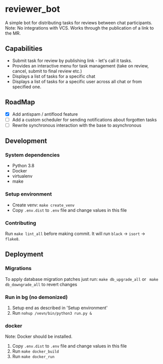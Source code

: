 # reviewer_bot

A simple bot for distributing tasks for reviews between chat participants.
Note: No integrations with VCS. Works through the publication of a link to the MR.

## Capabilities
- Submit task for review by publishing link - let's call it tasks.
- Provides an interactive menu for task management (take on review, cancel, submit to final review etc.)
- Displays a list of tasks for a specific chat
- Displays a list of tasks for a specific user across all chat or from specified one.

## RoadMap
- [x] Add antispam / antiflood feature
- [ ] Add a custom scheduler for sending notifications about forgotten tasks
- [ ] Rewrite synchronous interaction with the base to asynchronous

## Development

### System dependencies
- Python 3.8
- Docker
- virtualenv
- make

### Setup environment
- Create venv: `make create_venv`
- Copy `.env.dist` to `.env` file and change values in this file

### Contributing
Run `make lint_all` before making commit.
It will run `black` -> `isort` -> `flake8`.


## Deployment
### Migrations
To apply database migration patches just run:
`make db_upgrade_all` or ` make db_downgrade_all` to revert changes

### Run in bg (no demonized)
1. Setup end as described in 'Setup environment'
3. Run `nohup /vevn/bin/python3 run.py &`

### docker
Note: Docker should be installed.
1. Copy `.env.dist` to `.env` file and change values in this file
2. Run `make docker_build`
3. Run `make docker_run`

